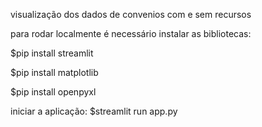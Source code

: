 visualização dos dados de convenios com e sem recursos

para rodar localmente é necessário instalar as bibliotecas:

$pip install streamlit

$pip install matplotlib

$pip install openpyxl


iniciar a aplicação:
$streamlit run app.py